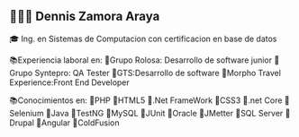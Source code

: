 ## 👨🏽‍💻 Dennis Zamora Araya

🎓 Ing. en Sistemas de Computacion con certificacion en base de datos

📚Experiencia laboral en:
📌Grupo Rolosa: Desarrollo de software junior
📌Grupo Syntepro: QA Tester
📌GTS:Desarrollo de software
📌Morpho Travel Experience:Front End Developer

📚Conocimientos en:
📌PHP              📌HTML5
📌.Net FrameWork   📌CSS3
📌.net Core        📌Selenium
📌Java             📌TestNG
📌MySQL            📌JUnit
📌Oracle           📌JMetter
📌SQL Server       📌Drupal
📌Angular          📌ColdFusion
